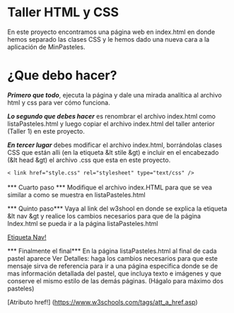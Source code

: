 # Taller HTML y CSS
En este proyecto encontramos una página web en index.html en donde hemos separado las clases CSS y le hemos dado una nueva cara a la aplicación de MinPasteles.

# ¿Que debo hacer?
***Primero que todo***, ejecuta la página y dale una mirada analítica al archivo html y css para ver cómo funciona.

***Lo segundo que debes hacer*** es renombrar el archivo index.html como listaPasteles.html y luego copiar el archivo index.html del taller anterior (Taller 1) en este proyecto.

***En tercer lugar*** debes modificar el archivo index.html, borrándolas clases CSS que están alli (en la etiqueta &lt stile &gt) e incluir en el encabezado (&lt head &gt) el archivo .css que esta en este proyecto.  

``
 < link href="style.css" rel="stylesheet" type="text/css" />
`` 
<br />
<br />
*** Cuarto paso *** Modifique el archivo index.HTML para que se vea similar a como se muestra en listaPasteles.html

*** Quinto paso*** Vaya al link del w3shool en donde se explica la etiqueta &lt nav &gt  y realice los cambios necesarios para que de la página Index.html se pueda ir a la página listaPasteles.html 

[Etiqueta Nav!](https://www.w3schools.com/tags/tag_nav.asp)


*** Finalmente el final***  En la página listaPasteles.html al final de cada pastel aparece Ver Detalles: haga los cambios necesarios para que este mensaje sirva de referencia para ir a una página especifica donde se de mas información detallada del pastel, que incluya texto e imágenes y que conserve el mismo estilo de las demás páginas. (Hágalo para máximo dos pasteles)

[Atributo href!] (https://www.w3schools.com/tags/att_a_href.asp)


